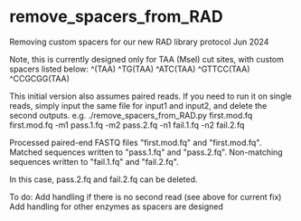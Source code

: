# remove_spacers_from_RAD
Removing custom spacers for our new RAD library protocol Jun 2024

Note, this is currently designed only for TAA (Msel) cut sites, with custom spacers listed below:
^(TAA)
^TG(TAA)
^ATC(TAA)
^GTTCC(TAA)
^CCGCGG(TAA)

This initial version also assumes paired reads.  If you need to run it on single reads, simply input the same file for input1 and input2, and delete the second outputs.  e.g.
   ./remove_spacers_from_RAD.py first.mod.fq first.mod.fq -m1 pass.1.fq -m2 pass.2.fq -n1 fail.1.fq -n2 fail.2.fq

   Processed paired-end FASTQ files "first.mod.fq" and "first.mod.fq". Matched sequences written to "pass.1.fq" and "pass.2.fq". Non-matching sequences written to "fail.1.fq" and "fail.2.fq".

In this case, pass.2.fq and fail.2.fq can be deleted.

To do:
Add handling if there is no second read (see above for current fix)
Add handling for other enzymes as spacers are designed
